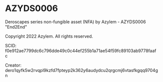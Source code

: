 # AZYDS0006
Deroscapes series non-fungible asset (NFA) by Azylem - AZYDS0006 "End2End"

Copyright 2022 Azylem. All rights reserved.

SCID: f0e912ae7799dc6c796dde49c0c44ef255b1a71ae54f59fc89103ab9778faafc

Creator: dero1qyfk5w2rvqpl9kzfd7fpteyp2k362y6audydcu2qrgcmj6vtasfkgqq9704gn
